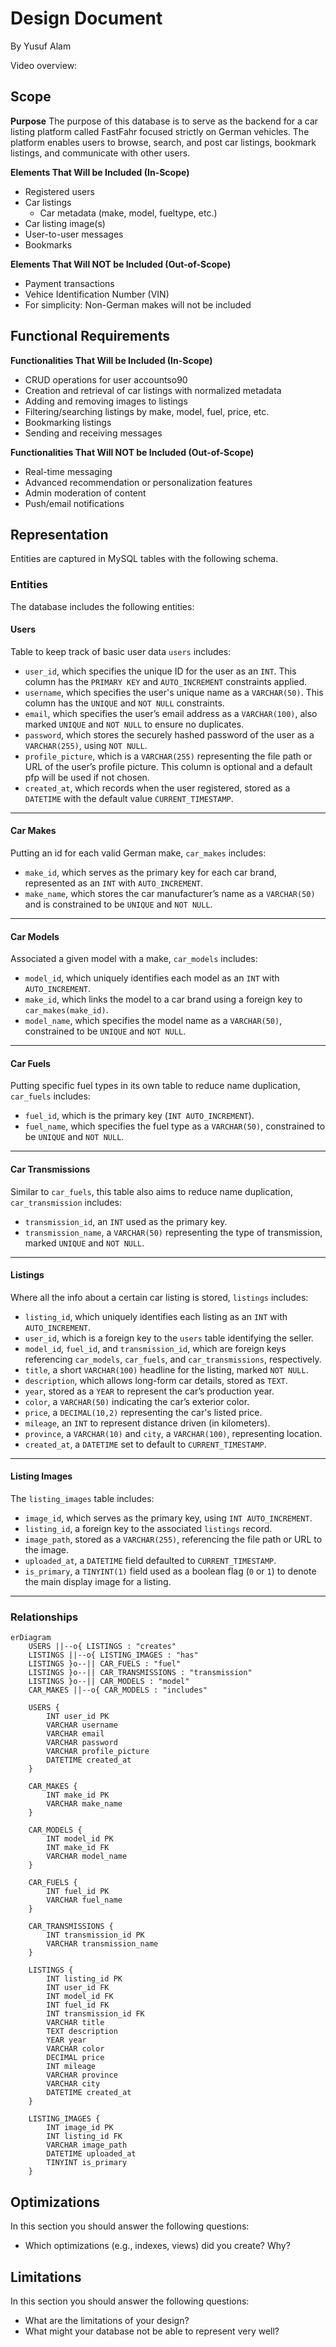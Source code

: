 # Design Document

By Yusuf Alam

Video overview: <URL HERE>

## Scope

**Purpose**
The purpose of this database is to serve as the backend for a car listing platform called FastFahr focused strictly on German vehicles. The platform enables users to browse, search, and post car listings, bookmark listings, and communicate with other users.

**Elements That Will be Included (In-Scope)**
* Registered users
* Car listings
    * Car metadata (make, model, fueltype, etc.)
* Car listing image(s)
* User-to-user messages
* Bookmarks

**Elements That Will NOT be Included (Out-of-Scope)**
* Payment transactions
* Vehice Identification Number (VIN)
* For simplicity: Non-German makes will not be included

## Functional Requirements

**Functionalities That Will be Included (In-Scope)**
* CRUD operations for user accountso90
* Creation and retrieval of car listings with normalized metadata
* Adding and removing images to listings
* Filtering/searching listings by make, model, fuel, price, etc.
* Bookmarking listings
* Sending and receiving messages

**Functionalities That Will NOT be Included (Out-of-Scope)**
* Real-time messaging
* Advanced recommendation or personalization features
* Admin moderation of content
* Push/email notifications

## Representation

Entities are captured in MySQL tables with the following schema.

### Entities

The database includes the following entities:

#### Users

Table to keep track of basic user data `users` includes:

* `user_id`, which specifies the unique ID for the user as an `INT`. This column has the `PRIMARY KEY` and `AUTO_INCREMENT` constraints applied.
* `username`, which specifies the user's unique name as a `VARCHAR(50)`. This column has the `UNIQUE` and `NOT NULL` constraints.
* `email`, which specifies the user’s email address as a `VARCHAR(100)`, also marked `UNIQUE` and `NOT NULL` to ensure no duplicates.
* `password`, which stores the securely hashed password of the user as a `VARCHAR(255)`, using `NOT NULL`.
* `profile_picture`, which is a `VARCHAR(255)` representing the file path or URL of the user’s profile picture. This column is optional and a default pfp will be used if not chosen.
* `created_at`, which records when the user registered, stored as a `DATETIME` with the default value `CURRENT_TIMESTAMP`.

---

#### Car Makes

Putting an id for each valid German make, `car_makes` includes:

* `make_id`, which serves as the primary key for each car brand, represented as an `INT` with `AUTO_INCREMENT`.
* `make_name`, which stores the car manufacturer’s name as a `VARCHAR(50)` and is constrained to be `UNIQUE` and `NOT NULL`.

---

#### Car Models

Associated a given model with a make, `car_models` includes:

* `model_id`, which uniquely identifies each model as an `INT` with `AUTO_INCREMENT`.
* `make_id`, which links the model to a car brand using a foreign key to `car_makes(make_id)`.
* `model_name`, which specifies the model name as a `VARCHAR(50)`, constrained to be `UNIQUE` and `NOT NULL`.

---

#### Car Fuels

Putting specific fuel types in its own table to reduce name duplication, `car_fuels` includes:

* `fuel_id`, which is the primary key (`INT AUTO_INCREMENT`).
* `fuel_name`, which specifies the fuel type as a `VARCHAR(50)`, constrained to be `UNIQUE` and `NOT NULL`.

---

#### Car Transmissions

Similar to `car_fuels`, this table also aims to reduce name duplication, `car_transmission` includes:

* `transmission_id`, an `INT` used as the primary key.
* `transmission_name`, a `VARCHAR(50)` representing the type of transmission, marked `UNIQUE` and `NOT NULL`.

---

#### Listings

Where all the info about a certain car listing is stored, `listings` includes:

* `listing_id`, which uniquely identifies each listing as an `INT` with `AUTO_INCREMENT`.
* `user_id`, which is a foreign key to the `users` table identifying the seller.
* `model_id`, `fuel_id`, and `transmission_id`, which are foreign keys referencing `car_models`, `car_fuels`, and `car_transmissions`, respectively.
* `title`, a short `VARCHAR(100)` headline for the listing, marked `NOT NULL`.
* `description`, which allows long-form car details, stored as `TEXT`.
* `year`, stored as a `YEAR` to represent the car’s production year.
* `color`, a `VARCHAR(50)` indicating the car’s exterior color.
* `price`, a `DECIMAL(10,2)` representing the car's listed price.
* `mileage`, an `INT` to represent distance driven (in kilometers).
* `province`, a `VARCHAR(10)` and `city`, a `VARCHAR(100)`, representing location.
* `created_at`, a `DATETIME` set to default to `CURRENT_TIMESTAMP`.

---

#### Listing Images

The `listing_images` table includes:

* `image_id`, which serves as the primary key, using `INT AUTO_INCREMENT`.
* `listing_id`, a foreign key to the associated `listings` record.
* `image_path`, stored as a `VARCHAR(255)`, referencing the file path or URL to the image.
* `uploaded_at`, a `DATETIME` field defaulted to `CURRENT_TIMESTAMP`.
* `is_primary`, a `TINYINT(1)` field used as a boolean flag (`0` or `1`) to denote the main display image for a listing.

---

### Relationships

```mermaid
erDiagram
    USERS ||--o{ LISTINGS : "creates"
    LISTINGS ||--o{ LISTING_IMAGES : "has"
    LISTINGS }o--|| CAR_FUELS : "fuel"
    LISTINGS }o--|| CAR_TRANSMISSIONS : "transmission"
    LISTINGS }o--|| CAR_MODELS : "model"
    CAR_MAKES ||--o{ CAR_MODELS : "includes"
    
    USERS {
        INT user_id PK
        VARCHAR username
        VARCHAR email
        VARCHAR password
        VARCHAR profile_picture
        DATETIME created_at
    }

    CAR_MAKES {
        INT make_id PK
        VARCHAR make_name
    }

    CAR_MODELS {
        INT model_id PK
        INT make_id FK
        VARCHAR model_name
    }

    CAR_FUELS {
        INT fuel_id PK
        VARCHAR fuel_name
    }

    CAR_TRANSMISSIONS {
        INT transmission_id PK
        VARCHAR transmission_name
    }

    LISTINGS {
        INT listing_id PK
        INT user_id FK
        INT model_id FK
        INT fuel_id FK
        INT transmission_id FK
        VARCHAR title
        TEXT description
        YEAR year
        VARCHAR color
        DECIMAL price
        INT mileage
        VARCHAR province
        VARCHAR city
        DATETIME created_at
    }

    LISTING_IMAGES {
        INT image_id PK
        INT listing_id FK
        VARCHAR image_path
        DATETIME uploaded_at
        TINYINT is_primary
    }
```

## Optimizations

In this section you should answer the following questions:

* Which optimizations (e.g., indexes, views) did you create? Why?

## Limitations

In this section you should answer the following questions:

* What are the limitations of your design?
* What might your database not be able to represent very well?
